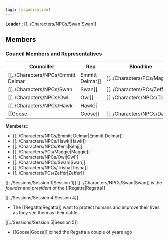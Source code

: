 ```yaml
---
tags: [organisation]
---
```


**Leader**:: [[../Characters/NPCs/Swan|Swan]]
## Members
### Council Members and Representatives
| Counciller        | Rep        | Bloodline     |
| ----------------- | ---------- | ------------- |
| [[../Characters/NPCs/Emmitt Delmar|Emmitt Delmar]] | [[../Characters/PCs/Maggie|Maggie]] | [[../../Tzimisce|Tzimisce]]  |
| [[../Characters/NPCs/Swan|Swan]]          | [[../Characters/PCs/Zeffér|Zeffér]] | Unknown       |
| [[../Characters/NPCs/Owl|Owl]]           | [[../Characters/NPCs/Trisha|Trisha]] | [[../../Malkavian|Malkavian]] |
| [[../Characters/NPCs/Hawk|Hawk]]          |            |    |
| [[Goose|Goose]]         | [[../Characters/NPCs/Damien|Damien]] | [[../../Brujah|Brujah]]    |

**Members**:: <div hidden id="Members_values">[[../Characters/PCs/Maggie|Maggie]], [[../Characters/PCs/Zeffér|Zeffér]], [[../Characters/NPCs/Emmitt Delmar|Emmitt Delmar]], [[../Characters/NPCs/Hawk|Hawk]], [[../Characters/NPCs/Kenji|Kenji]], [[../Characters/NPCs/Owl|Owl]], [[../Characters/NPCs/Swan|Swan]], [[../Characters/NPCs/Trisha|Trisha]]</div>
- [[../Characters/NPCs/Emmitt Delmar|Emmitt Delmar]]
- [[../Characters/NPCs/Hawk|Hawk]]
- [[../Characters/NPCs/Kenji|Kenji]]
- [[../Characters/PCs/Maggie|Maggie]]
- [[../Characters/NPCs/Owl|Owl]]
- [[../Characters/NPCs/Swan|Swan]]
- [[../Characters/NPCs/Trisha|Trisha]]
- [[../Characters/PCs/Zeffér|Zeffér]]

[[../Sessions/Session 1|Session 1]]
	[[../Characters/NPCs/Swan|Swan]] is the *founder* and *president* of the [[Regatta|Regatta]]

[[../Sessions/Session 4|Session 4]]
- The [[Regatta|Regatta]] want to protect humans and improve their lives as they see them as their cattle

[[../Sessions/Session 5|Session 5]]
- [[Goose|Goose]] joined the Regatta a couple of years ago
